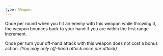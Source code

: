 ```yaml
---
type: Weapon
---
```

Once per round when you hit an enemy with this weapon while throwing it, the weapon bounces back to your hand if you are within the first range increment.

Once per turn your off-hand attack with this weapon does not cost a bonus action. *(You may only off-hand attack once per attack)*